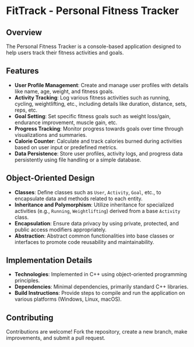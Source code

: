 # FitTrack - Personal Fitness Tracker

## Overview
The Personal Fitness Tracker is a console-based application designed to help users track their fitness activities and goals.

## Features
- **User Profile Management**: Create and manage user profiles with details like name, age, weight, and fitness goals.
- **Activity Tracking**: Log various fitness activities such as running, cycling, weightlifting, etc., including details like duration, distance, sets, reps, etc.
- **Goal Setting**: Set specific fitness goals such as weight loss/gain, endurance improvement, muscle gain, etc.
- **Progress Tracking**: Monitor progress towards goals over time through visualizations and summaries.
- **Calorie Counter**: Calculate and track calories burned during activities based on user input or predefined metrics.
- **Data Persistence**: Store user profiles, activity logs, and progress data persistently using file handling or a simple database.

## Object-Oriented Design
- **Classes**: Define classes such as `User`, `Activity`, `Goal`, etc., to encapsulate data and methods related to each entity.
- **Inheritance and Polymorphism**: Utilize inheritance for specialized activities (e.g., `Running`, `Weightlifting`) derived from a base `Activity` class.
- **Encapsulation**: Ensure data privacy by using private, protected, and public access modifiers appropriately.
- **Abstraction**: Abstract common functionalities into base classes or interfaces to promote code reusability and maintainability.

## Implementation Details
- **Technologies**: Implemented in C++ using object-oriented programming principles.
- **Dependencies**: Minimal dependencies, primarily standard C++ libraries.
- **Build Instructions**: Provide steps to compile and run the application on various platforms (Windows, Linux, macOS).

## Contributing
Contributions are welcome! Fork the repository, create a new branch, make improvements, and submit a pull request.